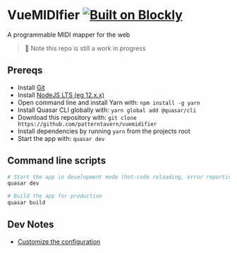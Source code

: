 # VueMIDIfier [![Built on Blockly](https://tinyurl.com/built-on-blockly)](https://github.com/google/blockly)

A programmable MIDI mapper for the web

> 🚨 Note this repo is still a work in progress

## Prereqs
- Install [Git](https://git-scm.com/downloads)
- Install [NodeJS LTS (eg 12.x.x)](https://nodejs.org/en/)
- Open command line and install Yarn with: `npm install -g yarn`
- Install Quasar CLI globally with: `yarn global add @quasar/cli`
- Download this repository with: `git clone https://github.com/patterntavern/vuemidifier`
- Install dependencies by running `yarn` from the projects root
- Start the app with: `quasar dev`

## Command line scripts
```bash
# Start the app in development mode (hot-code reloading, error reporting, etc.)
quasar dev

# Build the app for production
quasar build
```

## Dev Notes
- [Customize the configuration](https://quasar.dev/quasar-cli/quasar-conf-js)
